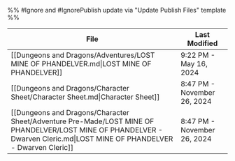 %% #Ignore and #IgnorePublish update via "Update Publish Files" template %% 

| File                                                                                                                                                                      | Last Modified               |
| ------------------------------------------------------------------------------------------------------------------------------------------------------------------------- | --------------------------- |
| [[Dungeons and Dragons/Adventures/LOST MINE OF PHANDELVER.md\|LOST MINE OF PHANDELVER]]                                                                                   | 9:22 PM - May 16, 2024      |
| [[Dungeons and Dragons/Character Sheet/Character Sheet.md\|Character Sheet]]                                                                                              | 8:47 PM - November 26, 2024 |
| [[Dungeons and Dragons/Character Sheet/Adventure Pre-Made/LOST MINE OF PHANDELVER/LOST MINE OF PHANDELVER - Dwarven Cleric.md\|LOST MINE OF PHANDELVER - Dwarven Cleric]] | 8:47 PM - November 26, 2024 |
